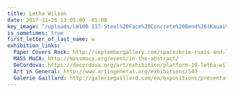 ```yaml
---
title: Letha Wilson
date: 2017-11-26 13:05:00 -05:00
key_image: "/uploads/LW100.137-Steel%20Face%20Concrete%20Bend%20(Kauai%20Curve)-LoRes-1.jpg"
is_sometimes: true
first_letter_of_last_name: w
exhibition_links:
  Paper Covers Rock: http://septembergallery.com/space/brie-ruais-and-letha-wilson.html
  MASS MoCA: http://massmoca.org/event/in-the-abstract/
  DeCordova: https://decordova.org/art/exhibition/platform-19-letha-wilson-hawaii-california-steel-figure-ground
  Art in General: http://www.artingeneral.org/exhibitions/543
  Galerie Gaillard: http://galeriegaillard.com/en/expositions/presentation/113/surface-moves#2
---
```


